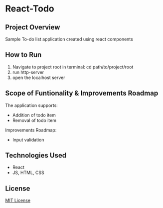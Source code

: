 # React-Todo

## Project Overview

Sample To-do list application created using react components

## How to Run 
1. Navigate to project root in terminal: cd path/to/project/root
2. run http-server
3. open the localhost server

## Scope of Funtionality & Improvements Roadmap

The application supports:
 - Addition of todo item
 - Removal of todo item

Improvements Roadmap:
 - Input validation

## Technologies Used
 
 - React
 - JS, HTML, CSS

## License
[MIT License](LICENSE)
